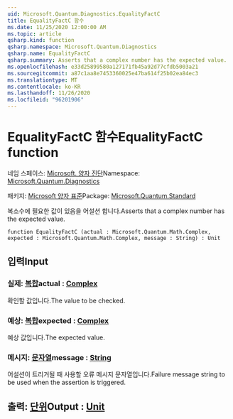 ```yaml
---
uid: Microsoft.Quantum.Diagnostics.EqualityFactC
title: EqualityFactC 함수
ms.date: 11/25/2020 12:00:00 AM
ms.topic: article
qsharp.kind: function
qsharp.namespace: Microsoft.Quantum.Diagnostics
qsharp.name: EqualityFactC
qsharp.summary: Asserts that a complex number has the expected value.
ms.openlocfilehash: e33d25899580a127171fb45a92d77cfdb5003a21
ms.sourcegitcommit: a87c1aa8e7453360025e47ba614f25b02ea84ec3
ms.translationtype: MT
ms.contentlocale: ko-KR
ms.lasthandoff: 11/26/2020
ms.locfileid: "96201906"
---
```

# <a name="equalityfactc-function"></a><span data-ttu-id="2b7b0-102">EqualityFactC 함수</span><span class="sxs-lookup"><span data-stu-id="2b7b0-102">EqualityFactC function</span></span>

<span data-ttu-id="2b7b0-103">네임 스페이스: [Microsoft. 양자 진단](xref:Microsoft.Quantum.Diagnostics)</span><span class="sxs-lookup"><span data-stu-id="2b7b0-103">Namespace: [Microsoft.Quantum.Diagnostics](xref:Microsoft.Quantum.Diagnostics)</span></span>

<span data-ttu-id="2b7b0-104">패키지: [Microsoft 양자 표준](https://nuget.org/packages/Microsoft.Quantum.Standard)</span><span class="sxs-lookup"><span data-stu-id="2b7b0-104">Package: [Microsoft.Quantum.Standard](https://nuget.org/packages/Microsoft.Quantum.Standard)</span></span>


<span data-ttu-id="2b7b0-105">복소수에 필요한 값이 있음을 어설션 합니다.</span><span class="sxs-lookup"><span data-stu-id="2b7b0-105">Asserts that a complex number has the expected value.</span></span>

```qsharp
function EqualityFactC (actual : Microsoft.Quantum.Math.Complex, expected : Microsoft.Quantum.Math.Complex, message : String) : Unit
```


## <a name="input"></a><span data-ttu-id="2b7b0-106">입력</span><span class="sxs-lookup"><span data-stu-id="2b7b0-106">Input</span></span>

### <a name="actual--complex"></a><span data-ttu-id="2b7b0-107">실제: [복합](xref:Microsoft.Quantum.Math.Complex)</span><span class="sxs-lookup"><span data-stu-id="2b7b0-107">actual : [Complex](xref:Microsoft.Quantum.Math.Complex)</span></span>

<span data-ttu-id="2b7b0-108">확인할 값입니다.</span><span class="sxs-lookup"><span data-stu-id="2b7b0-108">The value to be checked.</span></span>


### <a name="expected--complex"></a><span data-ttu-id="2b7b0-109">예상: [복합](xref:Microsoft.Quantum.Math.Complex)</span><span class="sxs-lookup"><span data-stu-id="2b7b0-109">expected : [Complex](xref:Microsoft.Quantum.Math.Complex)</span></span>

<span data-ttu-id="2b7b0-110">예상 값입니다.</span><span class="sxs-lookup"><span data-stu-id="2b7b0-110">The expected value.</span></span>


### <a name="message--string"></a><span data-ttu-id="2b7b0-111">메시지: [문자열](xref:microsoft.quantum.lang-ref.string)</span><span class="sxs-lookup"><span data-stu-id="2b7b0-111">message : [String](xref:microsoft.quantum.lang-ref.string)</span></span>

<span data-ttu-id="2b7b0-112">어설션이 트리거될 때 사용할 오류 메시지 문자열입니다.</span><span class="sxs-lookup"><span data-stu-id="2b7b0-112">Failure message string to be used when the assertion is triggered.</span></span>



## <a name="output--unit"></a><span data-ttu-id="2b7b0-113">출력: [단위](xref:microsoft.quantum.lang-ref.unit)</span><span class="sxs-lookup"><span data-stu-id="2b7b0-113">Output : [Unit](xref:microsoft.quantum.lang-ref.unit)</span></span>

